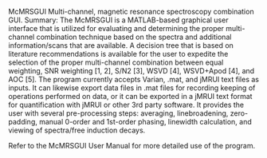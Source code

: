 McMRSGUI
Multi-channel, magnetic resonance spectroscopy combination GUI.
Summary: The McMRSGUI is a MATLAB-based graphical user interface that is utilized for evaluating and determining the proper multi-channel combination technique based on the spectra and additional information/scans that are available. A decision tree that is based on literature recommendations is available for the user to expedite the selection of the proper multi-channel combination between equal weighting, SNR weighting [1, 2], S/N2 [3], WSVD [4], WSVD+Apod [4], and AOC [5]. The program currently accepts Varian, .mat, and jMRUI text files as inputs. It can likewise export data files in .mat files for recording keeping of operations performed on data, or it can be exported in a jMRUI text format for quantification with jMRUI or other 3rd party software. It provides the user with several pre-processing steps: averaging, linebroadening, zero-padding, manual 0-order and 1st-order phasing, linewidth calculation, and viewing of spectra/free induction decays.

Refer to the McMRSGUI User Manual for more detailed use of the program.
